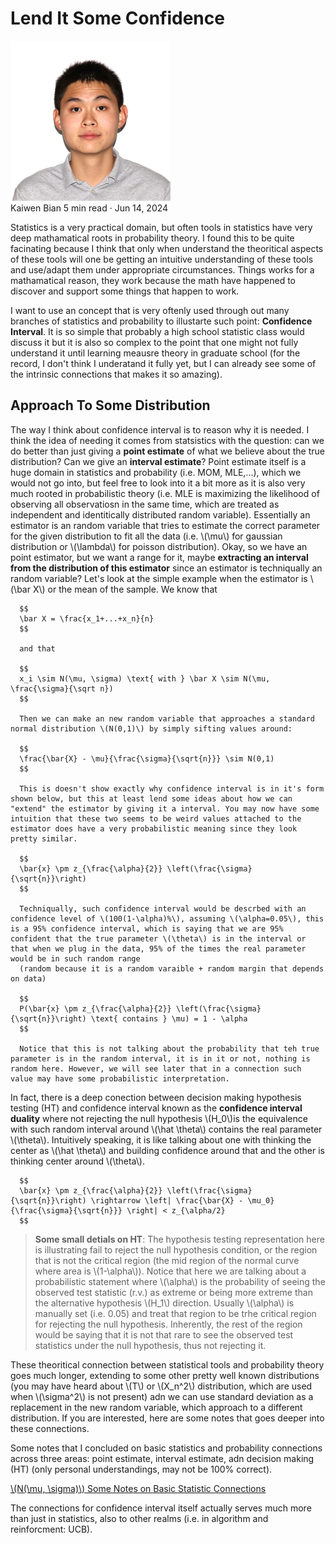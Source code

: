<script id="MathJax-script" async src="https://cdn.jsdelivr.net/npm/mathjax@3/es5/tex-mml-chtml.js"></script>

<div class="wrapper">
  <h1>Lend It Some Confidence</h1>

  <div class="profile">
    <img src="../../../assets/index/profile_pic.jpeg" alt="Profile Picture">
    <div class="profile-details">
      <span class="name">Kaiwen Bian</span>
      <span class="metadata">5 min read · Jun 14, 2024</span>
    </div>
  </div>
  <p>
      Statistics is a very practical domain, but often tools in statistics have very deep mathamatical roots in probability theory. I found this to be quite facinating because I think that only when understand the theoritical aspects of these tools will one be getting 
      an intuitive understanding of these tools and use/adapt them under appropriate circumstances. Things works for a mathamatical reason, they work because the math have happened to discover and support some things that happen to work.
  </p>

  <P>
      I want to use an concept that is very oftenly used through out many branches of statistics and probability to illustarte such point: <strong>Confidence Interval</strong>. It is so simple that probably a high school statistic class would discuss it but it is also so complex to 
      the point that one might not fully understand it until learning meausre theory in graduate school (for the record, I don't think I underatand it fully yet, but I can already see some of the intrinsic connections that makes it so amazing).
  </P>

  <h2>Approach To Some Distribution</h2>

  <p>
      The way I think about confidence interval is to reason why it is needed. I think the idea of needing it comes from statsistics with the question: can we do better than just giving a <strong>point estimate</strong> of what we believe about the true distribution? Can we give an <strong>interval estimate</strong>?
      Point estimate itself is a huge domain in statistics and probability (i.e. MOM, MLE,...), which we would not go into, but feel free to look into it a bit more as it is also very much rooted in probabilistic theory (i.e. MLE is maximizing the likelihood of observing all observatiosn in the same time, which are treated as independent and 
      identitically distributed random variable). Essentially an estimator is an random variable that tries to estimate the correct parameter for the given distribution to fit all the data (i.e. \(\mu\) for gaussian distribution or \(\lambda\) for poisson distribution). Okay, so we have an point estimator, but we want a range for it, maybe <strong>extracting an interval from the distribution 
      of this estimator</strong> since an estimator is techniqually an random variable? Let's look at the simple example when the estimator is \(\bar X\) or the mean of the sample. We know that
      
      $$
      \bar X = \frac{x_1+...+x_n}{n}
      $$
      
      and that 
      
      $$
      x_i \sim N(\mu, \sigma) \text{ with } \bar X \sim N(\mu, \frac{\sigma}{\sqrt n})
      $$

      Then we can make an new random variable that approaches a standard normal distribution \(N(0,1)\) by simply sifting values around:

      $$
      \frac{\bar{X} - \mu}{\frac{\sigma}{\sqrt{n}}} \sim N(0,1)
      $$

      This is doesn't show exactly why confidence interval is in it's form shown below, but this at least lend some ideas about how we can "extend" the estimator by giving it a interval. You may now have some intuition that these two seems to be weird values attached to the estimator does have a very probabilistic meaning since they look pretty similar.

      $$
      \bar{x} \pm z_{\frac{\alpha}{2}} \left(\frac{\sigma}{\sqrt{n}}\right)
      $$

      Techniqually, such confidence interval would be descrbed with an confidence level of \(100(1-\alpha)%\), assuming \(\alpha=0.05\), this is a 95% confidence interval, which is saying that we are 95% confident that the true parameter \(\theta\) is in the interval or that when we plug in the data, 95% of the times the real parameter would be in such random range 
      (random because it is a random varaible + random margin that depends on data)

      $$
      P(\bar{x} \pm z_{\frac{\alpha}{2}} \left(\frac{\sigma}{\sqrt{n}}\right) \text{ contains } \mu) = 1 - \alpha
      $$

      Notice that this is not talking about the probability that teh true parameter is in the random interval, it is in it or not, nothing is random here. However, we will see later that in a connection such value may have some probabilistic interpretation.
  </p>

  <p>
    In fact, there is a deep conection between decision making hypothesis testing (HT) and confidence interval known as the <strong>confidence interval duality</strong> where not rejecting the null hypothesis \(H_0\)is the equivalence with such random interval around \(\hat \theta\) contains the real parameter \(\theta\). Intuitively speaking, it is like talking about one with thinking the center as 
      \(\hat \theta\) and building confidence around that and the other is thinking center around \(\theta\).

      $$
      \bar{x} \pm z_{\frac{\alpha}{2}} \left(\frac{\sigma}{\sqrt{n}}\right) \rightarrow \left| \frac{\bar{X} - \mu_0}{\frac{\sigma}{\sqrt{n}}} \right| < z_{\alpha/2}
      $$
  </p>

  <blockquote>
    <p>
      <strong>Some small detials on HT</strong>: The hypothesis testing representation here is illustrating fail to reject the null hypothesis condition, or the region that is not the critical region (the mid region of the normal curve where area is \(1-\alpha\)). Notice that here we are talking about a probabilistic statement where \(\alpha\) is the probability of seeing the observed test statistic (r.v.) as extreme or being more extreme than the 
      alternative hypothesis \(H_1\) direction. Usually \(\alpha\) is manually set (i.e. 0.05) and treat that region to be trhe critical region for rejecting the null hypothesis. Inherently, the rest of the region would be saying that it is not that rare to see the observed test statistics under the null hypothesis, thus not rejecting it.
    </p>
  </blockquote>

  <p>
    These theoritical connection between statistical tools and probability theory goes much longer, extending to some other pretty well known distributions (you may have heard about \(T\) or \(X_n^2\) distribution, which are used when \(\sigma^2\) is not present) adn we can use standard deviation as a replacement in the new random variable, which approach to a different distribution. 
    If you are interested, here are some notes that goes deeper into these connections.
  </p>

  <p>Some notes that I concluded on basic statistics and probability connections across three areas: point estimate, interval estimate, adn decision making (HT) 
        (only personal understandings, may not be 100% correct).</p>

  <a href="../../../assets/math/confidence.jpg" target="_blank">
   <p>\(N(\mu, \sigma)\) Some Notes on Basic Statistic Connections</p>
    </a>


  <p>
    The connections for confidence interval itself actually serves much more than just in statistics, also to other realms (i.e. in algorithm and reinforcment: UCB).
  </p>
</div>